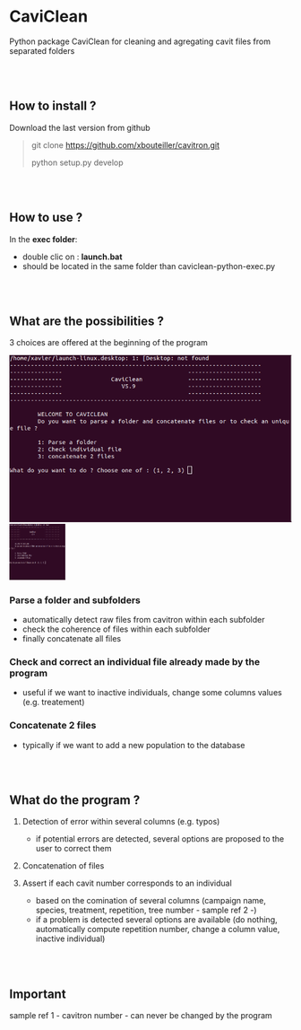 # CaviClean

Python package CaviClean for cleaning and agregating cavit files from separated folders


<br/><br/>

## How to install ?

Download the last version from github

>
> git clone https://github.com/xbouteiller/cavitron.git
>
> python setup.py develop
>


<br/><br/>

## How to use ?

In the **exec folder**:

- double clic on : **launch.bat**
- should be located in the same folder than caviclean-python-exec.py

<br/><br/>


## What are the possibilities ?

3 choices are offered at the beginning of the program

![image](img/2021-03-02_12-42.png)
<img src="img/2021-03-02_12-42.png" width="100" height="100">

### Parse a folder and subfolders
- automatically detect raw files from cavitron within each subfolder
- check the coherence of files within each subfolder
- finally concatenate all files

### Check and correct an individual file already made by the program
- useful if we want to inactive individuals, change some columns values (e.g. treatement) 

### Concatenate 2 files
- typically if we want to add a new population to the database
	

<br/><br/>
	
## What do the program ?

1. Detection of error within several columns (e.g. typos)
	- if potential errors are detected, several options are proposed to the user to correct them	

2. Concatenation of files

3. Assert if each cavit number corresponds to an individual
	- based on the comination of several columns (campaign name, species, treatment, repetition, tree number - sample ref 2 -)
	- if a problem is detected several options are available (do nothing, automatically compute repetition number, change a column value, inactive individual)
	

<br/><br/>

## Important 
	
sample ref 1 - cavitron number - can never be changed by the program